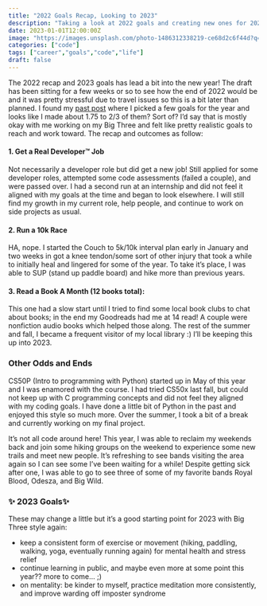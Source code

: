 ```yaml
---
title: "2022 Goals Recap, Looking to 2023"
description: "Taking a look at 2022 goals and creating new ones for 2023!"
date: 2023-01-01T12:00:00Z
image: "https://images.unsplash.com/photo-1486312338219-ce68d2c6f44d?q=80&w=2072&auto=format&fit=crop&ixlib=rb-4.0.3&ixid=M3wxMjA3fDB8MHxwaG90by1wYWdlfHx8fGVufDB8fHx8fA%3D%3D"
categories: ["code"]
tags: ["career","goals","code","life"]
draft: false
---
```


The 2022 recap and 2023 goals has lead a bit into the new year! The draft has been sitting for a few weeks or so to see how the end of 2022 would be and it was pretty stressful due to travel issues so this is a bit later than planned. I found my [past post](https://craft-and-code.netlify.app/new-years-goals/) where I picked a few goals for the year and looks like I made about 1.75 to 2/3 of them? Sort of? I’d say that is mostly okay with me working on my Big Three and felt like pretty realistic goals to reach and work toward. The recap and outcomes as follow:

#### 1. Get a Real Developer™ Job
Not necessarily a developer role but did get a new job! Still applied for some developer roles, attempted some code assessments (failed a couple), and were passed over. I had a second run at an internship and did not feel it aligned with my goals at the time and began to look elsewhere. I will still find my growth in my current role, help people, and continue to work on side projects as usual.

#### 2. Run a 10k Race
HA, nope. I started the Couch to 5k/10k interval plan early in January and two weeks in got a knee tendon/some sort of other injury that took a while to initially heal and lingered for some of the year. To take it’s place, I was able to SUP (stand up paddle board) and hike more than previous years.

#### 3. Read a Book A Month (12 books total):
This one had a slow start until I tried to find some local book clubs to chat about books; in the end my Goodreads had me at 14 read! A couple were nonfiction audio books which helped those along. The rest of the summer and fall, I became a frequent visitor of my local library :) I’ll be keeping this up into 2023.

### Other Odds and Ends
CS50P (Intro to programming with Python) started up in May of this year and I was enamored with the course. I had tried CS50x last fall, but could not keep up with C programming concepts and did not feel they aligned with my coding goals. I have done a little bit of Python in the past and enjoyed this style so much more. Over the summer, I took a bit of a break and currently working on my final project.

It’s not all code around here! This year, I was able to reclaim my weekends back and join some hiking groups on the weekend to experience some new trails and meet new people. It’s refreshing to see bands visiting the area again so I can see some I’ve been waiting for a while! Despite getting sick after one, I was able to go to see three of some of my favorite bands Royal Blood, Odesza, and Big Wild.

### ✨ 2023 Goals✨
These may change a little but it’s a good starting point for 2023 with Big Three style again:
- keep a consistent form of exercise or movement (hiking, paddling, walking, yoga, eventually running again) for mental health and stress relief
- continue learning in public, and maybe even more at some point this year?? more to come… ;)
- on mentality: be kinder to myself, practice meditation more consistently, and improve warding off imposter syndrome
